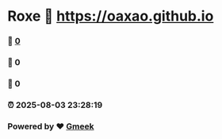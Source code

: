 # Roxe :link: https://oaxao.github.io 
### :page_facing_up: [0](https://oaxao.github.io/tag.html) 
### :speech_balloon: 0 
### :hibiscus: 0 
### :alarm_clock: 2025-08-03 23:28:19 
### Powered by :heart: [Gmeek](https://github.com/Meekdai/Gmeek)
